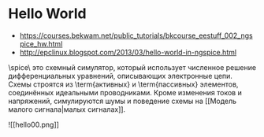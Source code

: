 # Hello World

- https://courses.bekwam.net/public_tutorials/bkcourse_eestuff_002_ngspice_hw.html
- http://epclinux.blogspot.com/2013/03/hello-world-in-ngspice.html

\spice\ это схемный симулятор, который использует численное решение дифференциальных уравнений, описывающих электронные цепи. Схемы строятся из \term{активных} и \term{пассивных} элементов, соединённых идеальными проводниками. Кроме изменения токов и напряжений, симулируются шумы и поведение схемы на [[Модель малого сигнала|малых сигналах]].

![[hello00.png]]

